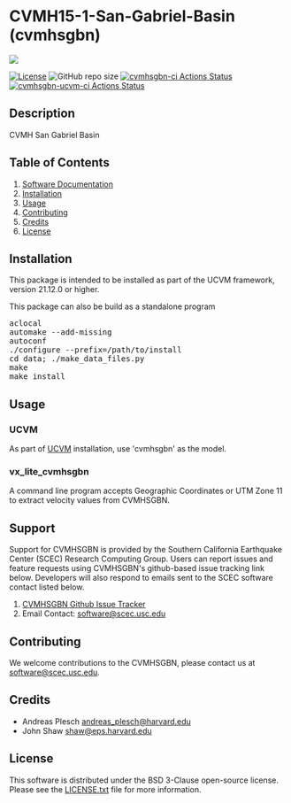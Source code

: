 # CVMH15-1-San-Gabriel-Basin (cvmhsgbn)

<a href="https://github.com/sceccode/cvmhsgbn.git"><img src="https://github.com/sceccode/cvmhsgbn/wiki/images/cvmhsgbn_logo.png"></a>

[![License](https://img.shields.io/badge/License-BSD_3--Clause-blue.svg)](https://opensource.org/licenses/BSD-3-Clause)
![GitHub repo size](https://img.shields.io/github/repo-size/sceccode/cvmhsgbn)
[![cvmhsgbn-ci Actions Status](https://github.com/meihuisu/cvmhsgbn/workflows/cvmhsgbn-ci/badge.svg)](https://github.com/meihuisue/cvmhsgbn/actions)
[![cvmhsgbn-ucvm-ci Actions Status](https://github.com/meihuisu/cvmhsgbn/workflows/cvmhsgbn-ucvm-ci/badge.svg)](https://github.com/meihuisu/cvmhsgbn/actions)


## Description

CVMH San Gabriel Basin

## Table of Contents
1. [Software Documentation](https://github.com/SCECcode/cvmhsgbn/wiki)
2. [Installation](#installation)
3. [Usage](#usage)
4. [Contributing](#contributing)
5. [Credits](#credit)
6. [License](#license)

## Installation
This package is intended to be installed as part of the UCVM framework,
version 21.12.0 or higher. 

This package can also be build as a standalone program

<pre>
aclocal
automake --add-missing
autoconf
./configure --prefix=/path/to/install
cd data; ./make_data_files.py 
make
make install
</pre>

## Usage

### UCVM

As part of [UCVM](https://github.com/SCECcode/ucvm) installation, use 'cvmhsgbn' as the model.

### vx_lite_cvmhsgbn

A command line program accepts Geographic Coordinates or UTM Zone 11 to extract velocity values
from CVMHSGBN.

## Support
Support for CVMHSGBN is provided by the Southern California Earthquake Center
(SCEC) Research Computing Group.  Users can report issues and feature requests 
using CVMHSGBN's github-based issue tracking link below. Developers will also 
respond to emails sent to the SCEC software contact listed below.
1. [CVMHSGBN Github Issue Tracker](https://github.com/SCECcode/cvmhsgbn/issues)
2. Email Contact: software@scec.usc.edu

## Contributing
We welcome contributions to the CVMHSGBN, please contact us at software@scec.usc.edu.

## Credits
* Andreas Plesch <andreas_plesch@harvard.edu>
* John Shaw <shaw@eps.harvard.edu>

## License
This software is distributed under the BSD 3-Clause open-source license.
Please see the [LICENSE.txt](LICENSE.txt) file for more information.

